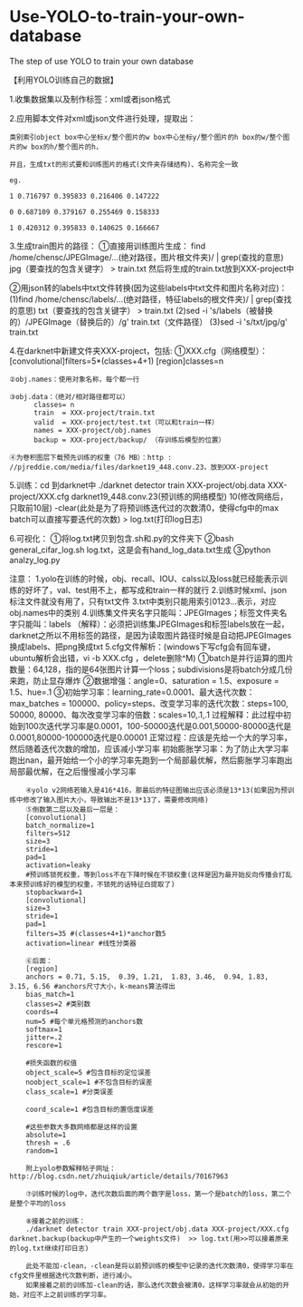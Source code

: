 # Use-YOLO-to-train-your-own-database
The step of use YOLO to train your own database 

【利用YOLO训练自己的数据】

1.收集数据集以及制作标签：xml或者json格式

2.应用脚本文件对xml或json文件进行处理，提取出：

	类别索引object box中心坐标x/整个图片的w box中心坐标y/整个图片的h box的w/整个图片的w box的h/整个图片的h，
  
 	并且，生成txt的形式要和训练图片的格式(文件夹存储结构)、名称完全一致
  
	eg.
  
    1 0.716797 0.395833 0.216406 0.147222
    
    0 0.687109 0.379167 0.255469 0.158333
    
    1 0.420312 0.395833 0.140625 0.166667

3.生成train图片的路径：
	①直接用训练图片生成：
	find /home/chensc/JPEGImage/...(绝对路径，图片根文件夹)/ | grep(查找的意思) jpg（要查找的包含关键字） > train.txt 
	然后将生成的train.txt放到XXX-project中

②用json转的labels中txt文件转换(因为这些labels中txt文件和图片名称对应)：
    (1)find /home/chensc/labels/...(绝对路径，特征labels的根文件夹)/ | grep(查找的意思) txt（要查找的包含关键字） > train.txt 
    (2)sed -i 's/labels（被替换的）/JPEGImage（替换后的）/g' train.txt（文件路径）
    (3)sed -i 's/txt/jpg/g' train.txt

4.在darknet中新建文件夹XXX-project，包括:
    ①XXX.cfg（网络模型）：[convolutional]filters=5*(classes+4+1)
		                     [region]classes=n

    ②obj.names：使用对象名称，每个都一行

    ③obj.data：（绝对/相对路径都可以）
          classes= n
          train  = XXX-project/train.txt
          valid  = XXX-project/test.txt（可以和train一样）
          names = XXX-project/obj.names
          backup = XXX-project/backup/ （存训练后模型的位置）

    ④为卷积图层下载预先训练的权重（76 MB）：http : //pjreddie.com/media/files/darknet19_448.conv.23，放到XXX-project

5.训练：cd 到darknet中
    ./darknet detector train XXX-project/obj.data XXX-project/XXX.cfg darknet19_448.conv.23(预训练的网络模型) 10(修改网络后，只取前10层) -clear(此处是为了将预训练迭代过的次数清0，使得cfg中的max batch可以直接写要迭代的次数) > log.txt(打印log日志)


6.可视化：
    ①将log.txt拷贝到包含.sh和.py的文件夹下
    ②bash general_cifar_log.sh log.txt，这是会有hand_log_data.txt生成
    ③python analzy_log.py

注意：
    1.yolo在训练的时候，obj、recall、IOU、calss以及loss就已经能表示训练的好坏了，val、test用不上，都写成和train一样的就行
    2.训练时候xml、json标注文件就没有用了，只有txt文件
    3.txt中类别只能用索引0123...表示，对应obj.names中的类别
    4.训练集文件夹名字只能叫：JPEGImages；标签文件夹名字只能叫：labels
    （解释）：必须把训练集JPEGImages和标签labels放在一起，darknet之所以不用标签的路径，是因为读取图片路径时候是自动把JPEGImages换成labels、把png换成txt
    5.cfg文件解析：(windows下写cfg会有回车键，ubuntu解析会出错，vi -b XXX.cfg ，delete删除^M)
        ①batch是并行运算的图片数量：64,128，指的是64张图片计算一个loss；subdivisions是将batch分成几份来跑，防止显存爆炸
        ②数据增强：angle=0、saturation = 1.5、exposure = 1.5、hue=.1
        ③初始学习率：learning_rate=0.0001、最大迭代次数：
                    max_batches = 100000、policy=steps、改变学习率的迭代次数：steps=100, 50000, 80000、每次改变学习率的倍数：scales=10,.1,.1
                    过程解释：此过程中初始到100次迭代学习率是0.0001，100-50000迭代是0.001,50000-80000迭代是0.0001,80000-100000迭代是0.00001
                    正常过程：应该是先给一个大的学习率，然后随着迭代次数的增加，应该减小学习率
                    初始膨胀学习率：为了防止大学习率跑出nan，最开始给一个小的学习率先跑到一个局部最优解，然后膨胀学习率跑出局部最优解，在之后慢慢减小学习率

        ④yolo v2网络若输入是416*416，那最后的特征图输出应该必须是13*13(如果因为预训练中修改了输入图片大小，导致输出不是13*13了，需要修改网络)
        ⑤倒数第二层以及最后一层是：
        [convolutional]
        batch_normalize=1
        filters=512
        size=3
        stride=1
        pad=1
        activation=leaky
        #预训练锁死权重，等到loss不在下降时候在不锁权重(这样是因为最开始反向传播会打乱本来预训练好的模型的权重，不锁死的话特征白提取了)
        stopbackward=1
        [convolutional]
        size=3
        stride=1
        pad=1
        filters=35 #(classes+4+1)*anchor数5
        activation=linear #线性分类器

        ⑥后面：
        [region]
        anchors = 0.71, 5.15,  0.39, 1.21,  1.83, 3.46,  0.94, 1.83,  3.15, 6.56 #anchors尺寸大小，k-means算法得出
        bias_match=1
        classes=2 #类别数
        coords=4
        num=5 #每个单元格预测的anchors数
        softmax=1
        jitter=.2
        rescore=1

        #损失函数的权值
        object_scale=5 #包含目标的定位误差
        noobject_scale=1 #不包含目标的误差
        class_scale=1 #分类误差

        coord_scale=1 #包含目标的置信度误差
 
        #这些参数大多数网络都是这样的设置
        absolute=1
        thresh = .6
        random=1

        附上yolo参数解释帖子网址：http://blog.csdn.net/zhuiqiuk/article/details/70167963

        ⑦训练时候的log中，迭代次数后面的两个数字是loss，第一个是batch的loss，第二个是整个平均的loss 

        ⑧接着之前的训练：
        ./darknet detector train XXX-project/obj.data XXX-project/XXX.cfg darknet.backup(backup中产生的一个weights文件)  >> log.txt(用>>可以接着原来的log.txt继续打印日志)

        此处不能加-clean，-clean是将以前预训练的模型中记录的迭代次数清0，使得学习率在cfg文件里根据迭代次数判断，进行减小。
        如果接着之前的训练加-clean的话，那么迭代次数会被清0，这样学习率就会从初始的开始，对应不上之前训练的学习率。
